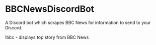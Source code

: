 # BBCNewsDiscordBot
A Discord bot which scrapes BBC News for information to send to your Discord.

!bbc - displays top story from BBC News
